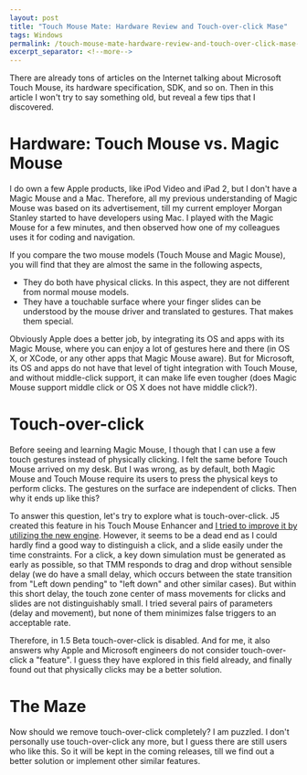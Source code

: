 ```yaml
---
layout: post
title: "Touch Mouse Mate: Hardware Review and Touch-over-click Mase"
tags: Windows
permalink: /touch-mouse-mate-hardware-review-and-touch-over-click-mase-32f39db01a4c
excerpt_separator: <!--more-->
---
```

There are already tons of articles on the Internet talking about Microsoft Touch Mouse, its hardware specification, SDK, and so on. Then in this article I won't try to say something old, but reveal a few tips that I discovered.
<!--more-->

# Hardware: Touch Mouse vs. Magic Mouse

I do own a few Apple products, like iPod Video and iPad 2, but I don't have a Magic Mouse and a Mac. Therefore, all my previous understanding of Magic Mouse was based on its advertisement, till my current employer Morgan Stanley started to have developers using Mac. I played with the Magic Mouse for a few minutes, and then observed how one of my colleagues uses it for coding and navigation.

If you compare the two mouse models (Touch Mouse and Magic Mouse), you will find that they are almost the same in the following aspects,

* They do both have physical clicks. In this aspect, they are not different from normal mouse models.
* They have a touchable surface where your finger slides can be understood by the mouse driver and translated to gestures. That makes them special.

Obviously Apple does a better job, by integrating its OS and apps with its Magic Mouse, where you can enjoy a lot of gestures here and there (in OS X, or XCode, or any other apps that Magic Mouse aware). But for Microsoft, its OS and apps do not have that level of tight integration with Touch Mouse, and without middle-click support, it can make life even tougher (does Magic Mouse support middle click or OS X does not have middle click?).

# Touch-over-click

Before seeing and learning Magic Mouse, I though that I can use a few touch gestures instead of physically clicking. I felt the same before Touch Mouse arrived on my desk. But I was wrong, as by default, both Magic Mouse and Touch Mouse require its users to press the physical keys to perform clicks. The gestures on the surface are independent of clicks. Then why it ends up like this?

To answer this question, let's try to explore what is touch-over-click. J5 created this feature in his Touch Mouse Enhancer and [I tried to improve it by utilizing the new engine](/touch-mouse-mate-1-5-milestone-2-one-step-further-aca10ce76be9). However, it seems to be a dead end as I could hardly find a good way to distinguish a click, and a slide easily under the time constraints. For a click, a key down simulation must be generated as early as possible, so that TMM responds to drag and drop without sensible delay (we do have a small delay, which occurs between the state transition from "Left down pending" to "left down" and other similar cases). But within this short delay, the touch zone center of mass movements for clicks and slides are not distinguishably small. I tried several pairs of parameters (delay and movement), but none of them minimizes false triggers to an acceptable rate.

Therefore, in 1.5 Beta touch-over-click is disabled. And for me, it also answers why Apple and Microsoft engineers do not consider touch-over-click a "feature". I guess they have explored in this field already, and finally found out that physically clicks may be a better solution.

# The Maze

Now should we remove touch-over-click completely? I am puzzled. I don't personally use touch-over-click any more, but I guess there are still users who like this. So it will be kept in the coming releases, till we find out a better solution or implement other similar features.

